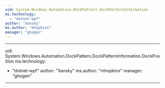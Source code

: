 ```yaml
---
uid: System.Windows.Automation.DockPattern.DockPatternInformation
ms.technology: 
  - "dotnet-wpf"
author: "Xansky"
ms.author: "mhopkins"
manager: "ghogen"
---
```


---
uid: System.Windows.Automation.DockPattern.DockPatternInformation.DockPosition
ms.technology: 
  - "dotnet-wpf"
author: "Xansky"
ms.author: "mhopkins"
manager: "ghogen"
---
